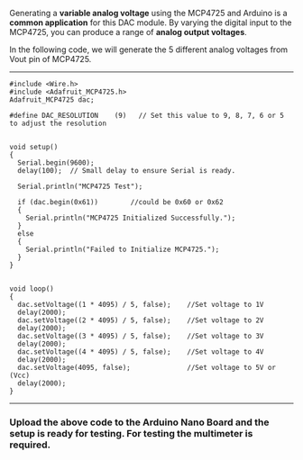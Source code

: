 Generating a **variable analog voltage** using the MCP4725 and Arduino is a **common application** for this DAC module. By varying the digital input to the MCP4725, you can produce a range of **analog output voltages**.

In the following code, we will generate the 5 different analog voltages from Vout pin of MCP4725.

---
```
#include <Wire.h>
#include <Adafruit_MCP4725.h>
Adafruit_MCP4725 dac;
 
#define DAC_RESOLUTION    (9)   // Set this value to 9, 8, 7, 6 or 5 to adjust the resolution
 
 
void setup()
{
  Serial.begin(9600);
  delay(100);  // Small delay to ensure Serial is ready.
 
  Serial.println("MCP4725 Test");
 
  if (dac.begin(0x61))        //could be 0x60 or 0x62
  {
    Serial.println("MCP4725 Initialized Successfully.");
  }
  else
  {
    Serial.println("Failed to Initialize MCP4725.");
  }
}
 
 
void loop()
{
  dac.setVoltage((1 * 4095) / 5, false);    //Set voltage to 1V
  delay(2000);
  dac.setVoltage((2 * 4095) / 5, false);    //Set voltage to 2V
  delay(2000);
  dac.setVoltage((3 * 4095) / 5, false);    //Set voltage to 3V
  delay(2000);
  dac.setVoltage((4 * 4095) / 5, false);    //Set voltage to 4V
  delay(2000);
  dac.setVoltage(4095, false);              //Set voltage to 5V or (Vcc)
  delay(2000);
}

```
---

### Upload the above code to the Arduino Nano Board and the setup is ready for testing. For testing the multimeter is required.
